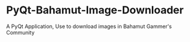 # PyQt-Bahamut-Image-Downloader
 A PyQt Application, Use to download images in Bahamut Gammer's Community
